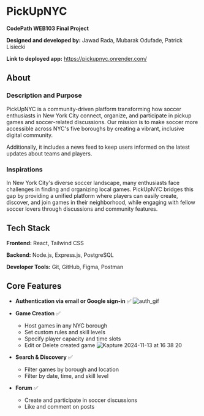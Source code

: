 # PickUpNYC

**CodePath WEB103 Final Project**

**Designed and developed by:** Jawad Rada, Mubarak Odufade, Patrick Lisiecki

**Link to deployed app:** https://pickupnyc.onrender.com/

## About

### Description and Purpose

PickUpNYC is a community-driven platform transforming how soccer enthusiasts in
New York City connect, organize, and participate in pickup games and
soccer-related discussions. Our mission is to make soccer more accessible across
NYC's five boroughs by creating a vibrant, inclusive digital community.

Additionally, it includes a news feed to keep users informed on the latest
updates about teams and players.

### Inspirations

In New York City's diverse soccer landscape, many enthusiasts face challenges in
finding and organizing local games. PickUpNYC bridges this gap by providing a
unified platform where players can easily create, discover, and join games in
their neighborhood, while engaging with fellow soccer lovers through discussions
and community features.

## Tech Stack

**Frontend:** React, Tailwind CSS

**Backend:** Node.js, Express.js, PostgreSQL

**Developer Tools:** Git, GitHub, Figma, Postman

## Core Features
- **Authentication via email or Google sign-in** ✅
![auth_gif](https://github.com/user-attachments/assets/9c4a88d7-0cab-48da-a193-c6256116a4bd)

- **Game Creation** ✅
    - Host games in any NYC borough
    - Set custom rules and skill levels
    - Specify player capacity and time slots
    - Edit or Delete created game
![Kapture 2024-11-13 at 16 38 20](https://github.com/user-attachments/assets/b3a57c04-1476-4a67-bac6-41014b44d300)

- **Search & Discovery** ✅
    - Filter games by borough and location
    - Filter by date, time, and skill level

- **Forum** ✅
    - Create and participate in soccer discussions
    - Like and comment on posts





